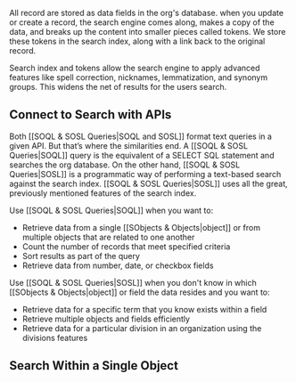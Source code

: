 All record are stored as data fields in the org's database. when you update or create a record, the search engine comes along, makes a copy of the data, and breaks up the content into smaller pieces called tokens. We store these tokens in the search index, along with a link back to the original record.

Search index and tokens allow the search engine to apply advanced features like spell correction, nicknames, lemmatization, and synonym groups. This widens the net of results for the users search. 

## Connect to Search with APIs

Both [[SOQL & SOSL Queries|SOQL and SOSL]] format text queries in a given API. But that’s where the similarities end. A [[SOQL & SOSL Queries|SOQL]] query is the equivalent of a SELECT SQL statement and searches the org database. On the other hand, [[SOQL & SOSL Queries|SOSL]] is a programmatic way of performing a text-based search against the search index. [[SOQL & SOSL Queries|SOSL]] uses all the great, previously mentioned features of the search index.

Use [[SOQL & SOSL Queries|SOQL]] when you want to:
- Retrieve data from a single [[SObjects & Objects|object]] or from multiple objects that are related to one another
- Count the number of records that meet specified criteria
- Sort results as part of the query
- Retrieve data from number, date, or checkbox fields 

Use [[SOQL & SOSL Queries|SOSL]] when you don't know in which [[SObjects & Objects|object]] or field the data resides and you want to: 
- Retrieve data for a specific term that you know exists within a field
- Retrieve multiple objects and fields efficiently
- Retrieve data for a particular division in an organization using the divisions features

## Search Within a Single Object